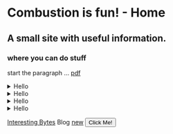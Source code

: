 # Combustion is fun! - Home

## A small site with useful information.
### where you can do stuff



start the paragraph ...
[pdf](pdf.md)


<details>
<summary>Hello</summary>

- Abc
- Abc

</details>
<details>
<summary>Hello</summary>

- Abc
- Abc

</details>
<details>
<summary>Hello</summary>

- Abc
- Abc

</details>
<details>
<summary>Hello</summary>

- Abc
- Abc

</details>


[Interesting Bytes](InterestingBytes/InterestingBytes.md) Blog
[new](new_thing.md)
<button type="button">Click Me!</button>

